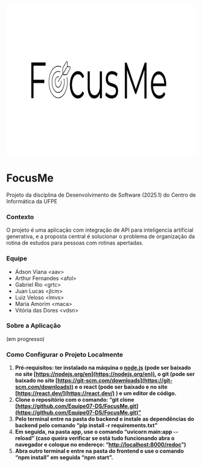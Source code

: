 <img src="assets/logoFocusMe.png" height="400px">

# **FocusMe**
Projeto da disciplina de Desenvolvimento de Software (2025.1) do Centro de Informática da UFPE

### **Contexto**
O projeto é uma aplicação com integração de API para inteligencia artificial generativa, e a proposta central é solucionar o problema de organização da rotina de estudos para pessoas com rotinas apertadas.

### **Equipe**
* Ádson Viana \<aav>
* Arthur Fernandes \<afol>
* Gabriel Rio \<grtc>
* Juan Lucas \<jlcm>
* Luiz Veloso \<lmvs>
* Maria Amorim \<maca>
* Vitória das Dores \<vdsn>

### **Sobre a Aplicação**

(em progresso)

### **Como Configurar o Projeto Localmente**

1. **Pré-requisitos: ter instalado na máquina o [node.js](http://node.js) (pode ser baixado no site [https://nodejs.org/en](https://nodejs.org/en)), o git (pode ser baixado no site [https://git-scm.com/downloads](https://git-scm.com/downloads)) e o react (pode ser baixado e no site [https://react.dev/](https://react.dev/) ) e um editor de código.**  
2. **Clone o repositório com o comando: “git clone [https://github.com/Equipe07-DS/FocusMe.git](https://github.com/Equipe07-DS/FocusMe.git)”**  
3. **Pelo terminal entre na pasta do backend e instale as dependências do backend pelo comando  “pip install \-r requirements.txt”**   
4. **Em seguida, na pasta app, use o comando “uvicorn main:app  \--reload” (caso queira verificar se está tudo funcionando abra o navegador e coloque no endereço: “[http://localhost:8000/redoc](http://localhost:8000/redoc)”)**  
5. **Abra outro terminal e entre na pasta do frontend e use o comando “npm install” em seguida “npm start”.** 
